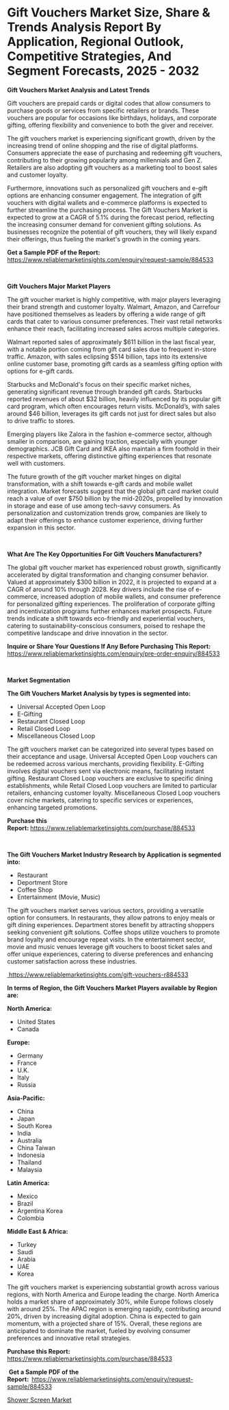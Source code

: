 <p><h1>Gift Vouchers Market Size, Share & Trends Analysis Report By Application, Regional Outlook, Competitive Strategies, And Segment Forecasts, 2025 - 2032</h1></p><p><strong>Gift Vouchers Market Analysis and Latest Trends</strong></p>
<p><p>Gift vouchers are prepaid cards or digital codes that allow consumers to purchase goods or services from specific retailers or brands. These vouchers are popular for occasions like birthdays, holidays, and corporate gifting, offering flexibility and convenience to both the giver and receiver.</p><p>The gift vouchers market is experiencing significant growth, driven by the increasing trend of online shopping and the rise of digital platforms. Consumers appreciate the ease of purchasing and redeeming gift vouchers, contributing to their growing popularity among millennials and Gen Z. Retailers are also adopting gift vouchers as a marketing tool to boost sales and customer loyalty.</p><p>Furthermore, innovations such as personalized gift vouchers and e-gift options are enhancing consumer engagement. The integration of gift vouchers with digital wallets and e-commerce platforms is expected to further streamline the purchasing process. The Gift Vouchers Market is expected to grow at a CAGR of 5.1% during the forecast period, reflecting the increasing consumer demand for convenient gifting solutions. As businesses recognize the potential of gift vouchers, they will likely expand their offerings, thus fueling the market's growth in the coming years.</p></p>
<p><strong>Get a Sample PDF of the Report:&nbsp;</strong> <a href="https://www.reliablemarketinsights.com/enquiry/request-sample/884533?utm_campaign=2182&utm_medium=2&utm_source=Github&utm_content=ia&utm_term=08022025&utm_id=gift-vouchers">https://www.reliablemarketinsights.com/enquiry/request-sample/884533</a></p>
<p>&nbsp;</p>
<p><strong>Gift Vouchers Major Market Players</strong></p>
<p><p>The gift voucher market is highly competitive, with major players leveraging their brand strength and customer loyalty. Walmart, Amazon, and Carrefour have positioned themselves as leaders by offering a wide range of gift cards that cater to various consumer preferences. Their vast retail networks enhance their reach, facilitating increased sales across multiple categories.</p><p>Walmart reported sales of approximately $611 billion in the last fiscal year, with a notable portion coming from gift card sales due to frequent in-store traffic. Amazon, with sales eclipsing $514 billion, taps into its extensive online customer base, promoting gift cards as a seamless gifting option with options for e-gift cards. </p><p>Starbucks and McDonald's focus on their specific market niches, generating significant revenue through branded gift cards. Starbucks reported revenues of about $32 billion, heavily influenced by its popular gift card program, which often encourages return visits. McDonald’s, with sales around $46 billion, leverages its gift cards not just for direct sales but also to drive traffic to stores.</p><p>Emerging players like Zalora in the fashion e-commerce sector, although smaller in comparison, are gaining traction, especially with younger demographics. JCB Gift Card and IKEA also maintain a firm foothold in their respective markets, offering distinctive gifting experiences that resonate well with customers.</p><p>The future growth of the gift voucher market hinges on digital transformation, with a shift towards e-gift cards and mobile wallet integration. Market forecasts suggest that the global gift card market could reach a value of over $750 billion by the mid-2020s, propelled by innovation in storage and ease of use among tech-savvy consumers. As personalization and customization trends grow, companies are likely to adapt their offerings to enhance customer experience, driving further expansion in this sector.</p></p>
<p>&nbsp;</p>
<p><strong>What Are The Key Opportunities For Gift Vouchers Manufacturers?</strong></p>
<p><p>The global gift voucher market has experienced robust growth, significantly accelerated by digital transformation and changing consumer behavior. Valued at approximately $300 billion in 2022, it is projected to expand at a CAGR of around 10% through 2028. Key drivers include the rise of e-commerce, increased adoption of mobile wallets, and consumer preference for personalized gifting experiences. The proliferation of corporate gifting and incentivization programs further enhances market prospects. Future trends indicate a shift towards eco-friendly and experiential vouchers, catering to sustainability-conscious consumers, poised to reshape the competitive landscape and drive innovation in the sector.</p></p>
<p><strong>Inquire or Share Your Questions If Any Before Purchasing This Report:</strong> <a href="https://www.reliablemarketinsights.com/enquiry/pre-order-enquiry/884533?utm_campaign=2182&utm_medium=2&utm_source=Github&utm_content=ia&utm_term=08022025&utm_id=gift-vouchers">https://www.reliablemarketinsights.com/enquiry/pre-order-enquiry/884533</a></p>
<p>&nbsp;</p>
<p><strong>Market Segmentation</strong></p>
<p><strong>The Gift Vouchers Market Analysis by types is segmented into:</strong></p>
<p><ul><li>Universal Accepted Open Loop</li><li>E-Gifting</li><li>Restaurant Closed Loop</li><li>Retail Closed Loop</li><li>Miscellaneous Closed Loop</li></ul></p>
<p><p>The gift vouchers market can be categorized into several types based on their acceptance and usage. Universal Accepted Open Loop vouchers can be redeemed across various merchants, providing flexibility. E-Gifting involves digital vouchers sent via electronic means, facilitating instant gifting. Restaurant Closed Loop vouchers are exclusive to specific dining establishments, while Retail Closed Loop vouchers are limited to particular retailers, enhancing customer loyalty. Miscellaneous Closed Loop vouchers cover niche markets, catering to specific services or experiences, enhancing targeted promotions.</p></p>
<p><strong>Purchase this Report:&nbsp;</strong><a href="https://www.reliablemarketinsights.com/purchase/884533?utm_campaign=2182&utm_medium=2&utm_source=Github&utm_content=ia&utm_term=08022025&utm_id=gift-vouchers">https://www.reliablemarketinsights.com/purchase/884533</a></p>
<p>&nbsp;</p>
<p><strong>The Gift Vouchers Market Industry Research by Application is segmented into:</strong></p>
<p><ul><li>Restaurant</li><li>Deportment Store</li><li>Coffee Shop</li><li>Entertainment (Movie, Music)</li></ul></p>
<p><p>The gift vouchers market serves various sectors, providing a versatile option for consumers. In restaurants, they allow patrons to enjoy meals or gift dining experiences. Department stores benefit by attracting shoppers seeking convenient gift solutions. Coffee shops utilize vouchers to promote brand loyalty and encourage repeat visits. In the entertainment sector, movie and music venues leverage gift vouchers to boost ticket sales and offer unique experiences, catering to diverse preferences and enhancing customer satisfaction across these industries.</p></p>
<p><a href="https://www.reliablemarketinsights.com/gift-vouchers-r884533?utm_campaign=2182&utm_medium=2&utm_source=Github&utm_content=ia&utm_term=08022025&utm_id=gift-vouchers">&nbsp;https://www.reliablemarketinsights.com/gift-vouchers-r884533</a></p>
<p><strong>In terms of Region, the Gift Vouchers Market Players available by Region are:</strong></p>
<p>
    <p> <strong> North America: </strong>
        <ul>
            <li>United States</li>
            <li>Canada</li>
        </ul>
        </p> 
    <p> <strong> Europe: </strong>
        <ul>
            <li>Germany</li>
            <li>France</li>
            <li>U.K.</li>
            <li>Italy</li>
            <li>Russia</li>
        </ul>
        </p> 
    <p> <strong> Asia-Pacific: </strong>
        <ul>
            <li>China</li>
            <li>Japan</li>
            <li>South Korea</li>
            <li>India</li>
            <li>Australia</li>
            <li>China Taiwan</li>
            <li>Indonesia</li>
            <li>Thailand</li>
            <li>Malaysia</li>
        </ul>
        </p> 
    <p> <strong> Latin America: </strong>
        <ul>
            <li>Mexico</li>
            <li>Brazil</li>
            <li>Argentina Korea</li>
            <li>Colombia</li>
        </ul>
        </p> 
    <p> <strong> Middle East & Africa: </strong>
        <ul>
            <li>Turkey</li>
            <li>Saudi</li>
            <li>Arabia</li>
            <li>UAE</li>
            <li>Korea</li>
        </ul>
    </p>
    </p>
<p><p>The gift vouchers market is experiencing substantial growth across various regions, with North America and Europe leading the charge. North America holds a market share of approximately 30%, while Europe follows closely with around 25%. The APAC region is emerging rapidly, contributing around 20%, driven by increasing digital adoption. China is expected to gain momentum, with a projected share of 15%. Overall, these regions are anticipated to dominate the market, fueled by evolving consumer preferences and innovative retail strategies.</p></p>
<p><strong>Purchase this Report: </strong><a href="https://www.reliablemarketinsights.com/purchase/884533?utm_campaign=2182&utm_medium=2&utm_source=Github&utm_content=ia&utm_term=08022025&utm_id=gift-vouchers">https://www.reliablemarketinsights.com/purchase/884533</a></p>
<p>&nbsp;<strong>Get a Sample PDF of the Report:&nbsp;&nbsp;</strong><a href="https://www.reliablemarketinsights.com/enquiry/request-sample/884533?utm_campaign=2182&utm_medium=2&utm_source=Github&utm_content=ia&utm_term=08022025&utm_id=gift-vouchers">https://www.reliablemarketinsights.com/enquiry/request-sample/884533</a></p>
<p><strong></strong></p>
<p><p><a href="https://github.com/tambraunrue691969/Market-Research-Report-List-1/blob/main/shower-screen-market.md?utm_campaign=2182&utm_medium=2&utm_source=Github&utm_content=ia&utm_term=08022025&utm_id=gift-vouchers">Shower Screen Market</a></p></p>